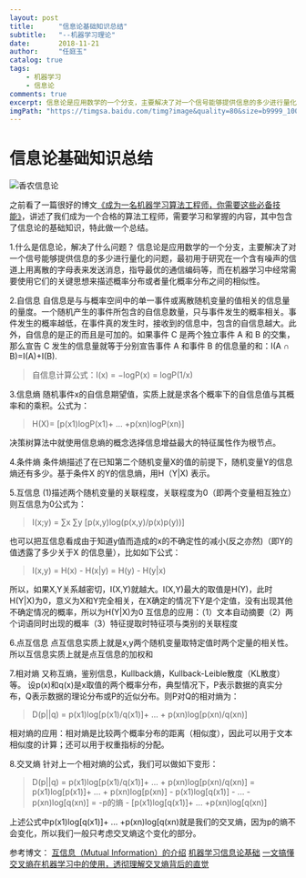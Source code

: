 ```yaml
---
layout: post
title:      "信息论基础知识总结"
subtitle:   "--机器学习理论"
date:       2018-11-21
author:     "任庭玉"
catalog: true
tags:
    - 机器学习
    - 信息论
comments: true
excerpt: 信息论是应用数学的一个分支，主要解决了对一个信号能够提供信息的多少进行量化的问题，最初用于研究在一个含有噪声的信道上用离散的字母表来发送消息，指导最优的通信编码等，而在机器学习中经常需要使用它们的关键思想来描述概率分布或者量化概率分布之间的相似性...
imgPath: "https://timgsa.baidu.com/timg?image&quality=80&size=b9999_10000&sec=1542819594760&di=ffb13097373cc1e7b109cc83bd549db1&imgtype=0&src=http://c.hiphotos.baidu.com/zhidao/wh=450,600/sign=8f876147b9fb43161a4a727e15946a15/72f082025aafa40ff911cf51a064034f79f01962.jpg"
---
```


# 信息论基础知识总结
![香农信息论][1]

之前看了一篇很好的博文[《成为一名机器学习算法工程师，你需要这些必备技能》][2]，讲述了我们成为一个合格的算法工程师，需要学习和掌握的内容，其中包含了信息论的基础知识，特此做一个总结。

1.什么是信息论，解决了什么问题？
信息论是应用数学的一个分支，主要解决了对一个信号能够提供信息的多少进行量化的问题，最初用于研究在一个含有噪声的信道上用离散的字母表来发送消息，指导最优的通信编码等，而在机器学习中经常需要使用它们的关键思想来描述概率分布或者量化概率分布之间的相似性。

2.自信息
自信息是与与概率空间中的单一事件或离散随机变量的值相关的信息量的量度。一个随机产生的事件所包含的自信息数量，只与事件发生的概率相关。事件发生的概率越低，在事件真的发生时，接收到的信息中，包含的自信息越大。此外，自信息的是正的而且是可加的。如果事件 C 是两个独立事件 A 和 B 的交集，那么宣告 C 发生的信息量就等于分别宣告事件 A 和事件 B 的信息量的和：I(A ∩ B)=I(A)+I(B).
> 自信息计算公式：I(x) = −logP(x) = logP(1/x)

3.信息熵
随机事件x的自信息期望值，实质上就是求各个概率下的自信息值与其概率和的乘积。公式为：
> H(X)= [p(x1)logP(x1)+ ... +p(xn)logP(xn)]

决策树算法中就使用信息熵的概念选择信息增益最大的特征属性作为根节点。

4.条件熵
条件熵描述了在已知第二个随机变量X的值的前提下，随机变量Y的信息熵还有多少。基于条件X 的Y的信息熵，用H（Y|X) 表示。

5.互信息
(1)描述两个随机变量的关联程度，关联程度为0（即两个变量相互独立）则互信息为0公式为：

> I(x;y) = ∑x ∑y [p(x,y)log(p(x,y)/p(x)p(y))]

也可以把互信息看成由于知道y值而造成的x的不确定性的减小(反之亦然)（即Y的值透露了多少关于X 的信息量），比如如下公式：
> I(x,y) = H(x) - H(x|y) = H(y) - H(y|x)

所以，如果X,Y关系越密切，I(X,Y)就越大。I(X,Y)最大的取值是H(Y)，此时H(Y|X)为0，意义为X和Y完全相关，在X确定的情况下Y是个定值，没有出现其他不确定情况的概率，所以为H(Y|X)为0
互信息的应用：（1）文本自动摘要（2）两个词语同时出现的概率（3）特征提取时特征项与类别的关联程度 

6.点互信息
点互信息实质上就是x,y两个随机变量取特定值时两个定量的相关性。所以互信息实质上就是点互信息的加权和

7.相对熵
又称互熵，鉴别信息，Kullback熵，Kullback-Leible散度（KL散度）等。
设p(x)和q(x)是x取值的两个概率分布，典型情况下，P表示数据的真实分布，Q表示数据的理论分布或P的近似分布。则P对Q的相对熵为：

> D(p||q) = p(x1)log[p(x1)/q(x1)]+ ... + p(xn)log[p(xn)/q(xn)]

相对熵的应用：相对熵是比较两个概率分布的距离（相似度），因此可以用于文本相似度的计算；还可以用于权重指标的分配。

8.交叉熵
针对上一个相对熵的公式，我们可以做如下变形：
> D(p||q) = p(x1)log[p(x1)/q(x1)]+ ... + p(xn)log[p(xn)/q(xn)] = p(x1)log[p(x1)]+ ... + p(xn)log[p(xn)] - p(x1)log[q(x1)] - ... -p(xn)log[q(xn)] = -p的熵 - [p(x1)log[q(x1)]+ ... +p(xn)log[q(xn)]

上述公式中p(x1)log[q(x1)]+ ... +p(xn)log[q(xn)就是我们的交叉熵，因为p的熵不会变化，所以我们一般只考虑交叉熵这个变化的部分。


参考博文：
[互信息（Mutual Information）的介绍][3]
[机器学习信息论基础][4]
[一文搞懂交叉熵在机器学习中的使用，透彻理解交叉熵背后的直觉][5]


[1]: https://timgsa.baidu.com/timg?image&quality=80&size=b9999_10000&sec=1542819594760&di=ffb13097373cc1e7b109cc83bd549db1&imgtype=0&src=http://c.hiphotos.baidu.com/zhidao/wh=450,600/sign=8f876147b9fb43161a4a727e15946a15/72f082025aafa40ff911cf51a064034f79f01962.jpg
[2]: https://blog.csdn.net/qq_40027052/article/details/78773302
[3]: https://blog.csdn.net/qq_15111861/article/details/80724278
[4]: https://blog.csdn.net/qq_39388410/article/details/79128392
[5]: https://blog.csdn.net/tsyccnh/article/details/79163834